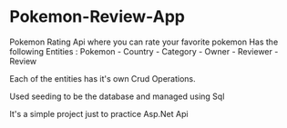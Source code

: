 # Pokemon-Review-App
Pokemon Rating Api where you can rate your favorite pokemon 
Has the following Entities : Pokemon - Country - Category - Owner - Reviewer - Review

Each of the entities has it's own Crud Operations.

Used seeding to be the database and managed using Sql

It's a simple project just to practice Asp.Net Api 
